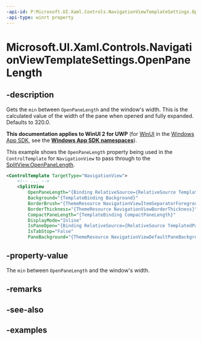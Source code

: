 ```yaml
---
-api-id: P:Microsoft.UI.Xaml.Controls.NavigationViewTemplateSettings.OpenPaneLength
-api-type: winrt property
---
```


# Microsoft.UI.Xaml.Controls.NavigationViewTemplateSettings.OpenPaneLength

<!--
public double OpenPaneLength { get; }
-->


## -description

Gets the `min` between `OpenPaneLength` and the window's width.
This is the calculated value of the width of the pane when opened and fully expanded. Defaults to 320.0.

**This documentation applies to WinUI 2 for UWP** (for [WinUI](/windows/apps/winui/winui3/) in the [Windows App SDK](/windows/apps/windows-app-sdk/), see the **[Windows App SDK namespaces](/windows/windows-app-sdk/api/winrt/)**).

This example shows the `OpenPaneLength` property being used in the `ControlTemplate` for `NavigationView`
to pass through to the
[SplitView.OpenPaneLength](https://docs.microsoft.com/uwp/api/Windows.UI.Xaml.Controls.SplitView.OpenPaneLength).

```xml
<ControlTemplate TargetType="NavigationView">
    <!-- ... -->
    <SplitView
        OpenPaneLength="{Binding RelativeSource={RelativeSource TemplatedParent}, Path=TemplateSettings.OpenPaneWidth}"
        Background="{TemplateBinding Background}"
        BorderBrush="{ThemeResource NavigationViewItemSeparatorForeground}"
        BorderThickness="{ThemeResource NavigationViewBorderThickness}"
        CompactPaneLength="{TemplateBinding CompactPaneLength}"
        DisplayMode="Inline"
        IsPaneOpen="{Binding RelativeSource={RelativeSource TemplatedParent}, Path=IsPaneOpen, Mode=TwoWay}"
        IsTabStop="False"
        PaneBackground="{ThemeResource NavigationViewDefaultPaneBackground}">

```

## -property-value

The `min` between `OpenPaneLength` and the window's width.

## -remarks

## -see-also

## -examples


